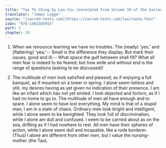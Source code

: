 ```yaml
---
title: "Tao Te Ching by Lao-tzu (excerpted from Volume 39 of the Sacred Books of the East.)"
translator: "James Legge"
source: "[sacred-texts.com](https://sacred-texts.com/tao/taote.htm)"
isbn: "978-1402185915"
part: 1
chapter: 20
---
```

1. When we renounce learning we have no troubles. 
The (ready) 'yes,' and (flattering) 'yea;'-- 
Small is the difference they display. 
But mark their issues, good and ill;-- 
What space the gulf between shall fill? What all men fear is indeed
to be feared; but how wide and without end is the range of questions
(asking to be discussed)! 

2. The multitude of men look satisfied and pleased; as if enjoying
a full banquet, as if mounted on a tower in spring. I alone seem listless
and still, my desires having as yet given no indication of their presence.
I am like an infant which has not yet smiled. I look dejected and
forlorn, as if I had no home to go to. The multitude of men all have
enough and to spare. I alone seem to have lost everything. My mind
is that of a stupid man; I am in a state of chaos. Ordinary men look
bright and intelligent, while I alone seem to be benighted. They look
full of discrimination, while I alone am dull and confused. I seem
to be carried about as on the sea, drifting as if I had nowhere to
rest. All men have their spheres of action, while I alone seem dull
and incapable, like a rude borderer. (Thus) I alone am different from
other men, but I value the nursing-mother (the Tao).